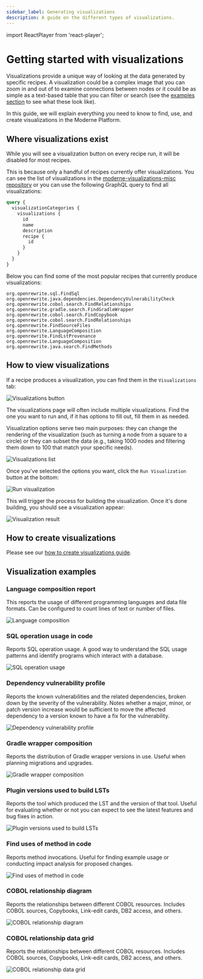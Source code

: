 ```yaml
---
sidebar_label: Generating visualizations
description: A guide on the different types of visualizations.
---
```


import ReactPlayer from 'react-player';

# Getting started with visualizations

Visualizations provide a unique way of looking at the data generated by specific recipes. A visualization could be a complex image that you can zoom in and out of to examine connections between nodes or it could be as simple as a text-based table that you can filter or search (see the [examples section](#visualization-examples) to see what these look like).

In this guide, we will explain everything you need to know to find, use, and create visualizations in the Moderne Platform.

<ReactPlayer className="reactPlayer" url='https://www.youtube.com/watch?v=ez1i1g7z6MM' controls="true" />

## Where visualizations exist

While you will see a visualization button on every recipe run, it will be disabled for most recipes.

This is because only a handful of recipes currently offer visualizations. You can see the list of visualizations in the [moderne-visualizations-misc repository](https://github.com/moderneinc/moderne-visualizations-misc/tree/main/moderne_visualizations_misc/specs) or you can use the following GraphQL query to find all visualizations:

```graphql
query {
  visualizationCategories {
    visualizations {
      id
      name
      description
      recipe {
        id
      }
    }
  }
}
```

Below you can find some of the most popular recipes that currently produce visualizations:

```
org.openrewrite.sql.FindSql
org.openrewrite.java.dependencies.DependencyVulnerabilityCheck
org.openrewrite.cobol.search.FindRelationships
org.openrewrite.gradle.search.FindGradleWrapper
org.openrewrite.cobol.search.FindCopybook
org.openrewrite.cobol.search.FindRelationships
org.openrewrite.FindSourceFiles
org.openrewrite.LanguageComposition
org.openrewrite.FindLstProvenance
org.openrewrite.LanguageComposition
org.openrewrite.java.search.FindMethods
```

## How to view visualizations

If a recipe produces a visualization, you can find them in the `Visualizations` tab:

![Visualizations button](./assets/visualizations-tab.png)

The visualizations page will often include multiple visualizations. Find the one you want to run and, if it has options to fill out, fill them in as needed. 

Visualization options serve two main purposes: they can change the rendering of the visualization (such as turning a node from a square to a circle) or they can subset the data (e.g., taking 1000 nodes and filtering them down to 100 that match your specific needs).

![Visualizations list](./assets/visualizations-list.png)

Once you've selected the options you want, click the `Run Visualization` button at the bottom:

![Run visualization](./assets/run-visualization.png)

This will trigger the process for building the visualization. Once it's done building, you should see a visualization appear:

![Visualization result](./assets/visualization-result.png)

## How to create visualizations

Please see our [how to create visualizations guide](../../../administrator-documentation/moderne-platform/how-to-guides/create-visualization.md).

## Visualization examples

### Language composition report

This reports the usage of different programming languages and data file formats. Can be configured to count lines of text or number of files.

![Language composition](./assets/language-composition-example.png)

### SQL operation usage in code

Reports SQL operation usage. A good way to understand the SQL usage patterns and identify programs which interact with a database.

![SQL operation usage](./assets/sql-operation-usage.png)

### Dependency vulnerability profile

Reports the known vulnerabilities and the related dependencies, broken down by the severity of the vulnerability. Notes whether a major, minor, or patch version increase would be sufficient to move the affected dependency to a version known to have a fix for the vulnerability.

![Dependency vulnerability profile](./assets/dependency-vulnerability-profile.png)

### Gradle wrapper composition

Reports the distribution of Gradle wrapper versions in use. Useful when planning migrations and upgrades.

![Gradle wrapper composition](./assets/gradle-wrapper-composition.png)

### Plugin versions used to build LSTs

Reports the tool which produced the LST and the version of that tool. Useful for evaluating whether or not you can expect to see the latest features and bug fixes in action.

![Plugin versions used to build LSTs](./assets/plugin-version-lsts.png)

### Find uses of method in code

Reports method invocations. Useful for finding example usage or conducting impact analysis for proposed changes.

![Find uses of method in code](./assets/find-method-uses.png)

### COBOL relationship diagram

Reports the relationships between different COBOL resources. Includes COBOL sources, Copybooks, Link-edit cards, DB2 access, and others.

![COBOL relationship diagram](./assets/cobol-relationships.png)

### COBOL relationship data grid

Reports the relationships between different COBOL resources. Includes COBOL sources, Copybooks, Link-edit cards, DB2 access, and others.

![COBOL relationship data grid](./assets/cobol-data-grid.png)
